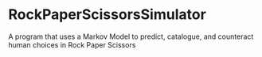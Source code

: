 # RockPaperScissorsSimulator
A program that uses a Markov Model to predict, catalogue, and counteract human choices in Rock Paper Scissors
